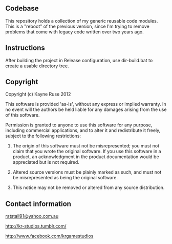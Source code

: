 ## Codebase

This repository holds a collection of my generic reusable code modules. This is a "reboot" of the previous version, since I'm trying to remove problems that come with legacy code written over two years ago.

## Instructions

After building the project in Release configuration, use dir-build.bat to create a usable directory tree.

## Copyright

Copyright (c) Kayne Ruse 2012

This software is provided 'as-is', without any express or implied warranty. In no event will the authors be held liable for any damages arising from the use of this software.

Permission is granted to anyone to use this software for any purpose, including commercial applications, and to alter it and redistribute it freely, subject to the following restrictions:

   1. The origin of this software must not be misrepresented; you must not claim that you wrote the original software. If you use this software in a product, an acknowledgment in the product documentation would be appreciated but is not required.

   2. Altered source versions must be plainly marked as such, and must not be misrepresented as being the original software.

   3. This notice may not be removed or altered from any source distribution.

## Contact information

ratstail91@yahoo.com.au

http://kr-studios.tumblr.com/

http://www.facebook.com/krgamestudios

